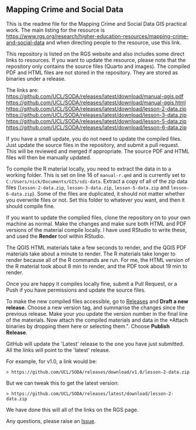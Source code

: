 
## Mapping Crime and Social Data

This is the readme file for the Mapping Crime and Social Data GIS practical work. The main listing for the resource is https://www.rgs.org/research/higher-education-resources/mapping-crime-and-social-data and when directing people to the resource, use this link. 

This repository is listed on the RGS website and also includes some direct links to resources. If you want to update the resource, please note that the repository only contains the source files (Quarto and images). The compiled PDF and HTML files are not stored in the repository. They are stored as binaries under a release. 

The links are:
https://github.com/UCL/SODA/releases/latest/download/manual-qgis.pdf
https://github.com/UCL/SODA/releases/latest/download/manual-qgis.html
https://github.com/UCL/SODA/releases/latest/download/lesson-2-data.zip
https://github.com/UCL/SODA/releases/latest/download/lesson-3-data.zip
https://github.com/UCL/SODA/releases/latest/download/lesson-5-data.zip
https://github.com/UCL/SODA/releases/latest/download/lesson-6-data.zip

If you have a small update, you do not need to update the compiled files. Just update the source files in the repository, and submit a pull request. This will be reviewed and merged if appropriate. The source PDF and HTML files will then be manually updated. 

To compile the R material locally, you need to extract the data in to a working folder. This is set on line 16 of `manual-r.qmd` and is currently set to `C:/Users/nick/Documents/GIS/sdi-data`. Extract a copy of all of the zip data files (`lesson-2-data.zip`, `lesson-3-data.zip`, `lesson-5-data.zip` and `lesson-6-data.zip`). Some of the files are duplicated, it should not matter whether you overwrite files or not. Set this folder to whatever you want, and then it should compile fine. 

If you want to update the complied files, clone the repository on to your own machine as normal. Make the changes and make sure both HTML and PDF versions of the material compile locally. I have used RStudio to write these, and used the **Render** tool within RStudio. 

The QGIS HTML materials take a few seconds to render, and the QGIS PDF materials take about a minute to render. The R materials take longer to render because all of the R commands are run. For me, the HTML version of the R material took about 8 min to render, and the PDF took about 19 min to render. 

Once you are happy it compiles locally fine, submit a Pull Request, or a Push if you have permissions and update the source files. 

To make the new compiled files accessible, go to [Releases](https://github.com/UCL/SODA/releases) and **Draft a new release**. Choose a new version tag, and summarise the changes since the previous release. Make your you update the version number in the final line of the materials. Now attach the compiled materials and data in the *Attach binaries by dropping them here or selecting them.". Choose **Publish Release**. 

GitHub will update the 'Latest' release to the one you have just submitted. All the links will point to the 'latest' release. 

For example, for v1.0, a link would be:

	> https://github.com/UCL/SODA/releases/download/v1.0/lesson-2-data.zip

But we can tweak this to get the latest version:

	> https://github.com/UCL/SODA/releases/latest/download/lesson-2-data.zip

We have done this will all of the links on the RGS page. 

Any questions, please raise an [Issue](https://github.com/UCL/SODA/issues). 
